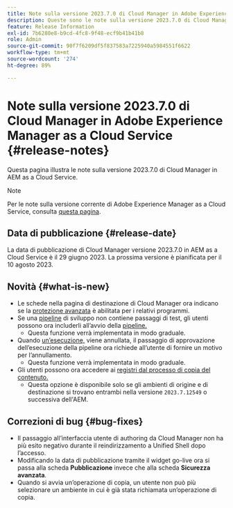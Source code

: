 ```yaml
---
title: Note sulla versione 2023.7.0 di Cloud Manager in Adobe Experience Manager as a Cloud Service
description: Queste sono le note sulla versione 2023.7.0 di Cloud Manager in AEM as a Cloud Service.
feature: Release Information
exl-id: 7b6280e8-b9cd-4fc8-9f48-ecf9b41b41b8
role: Admin
source-git-commit: 90f7f6209df5f837583a7225940a5984551f6622
workflow-type: tm+mt
source-wordcount: '274'
ht-degree: 89%

---
```


# Note sulla versione 2023.7.0 di Cloud Manager in Adobe Experience Manager as a Cloud Service {#release-notes}

Questa pagina illustra le note sulla versione 2023.7.0 di Cloud Manager in AEM as a Cloud Service.

>[!NOTE]
>
>Per le note sulla versione corrente di Adobe Experience Manager as a Cloud Service, consulta [questa pagina](/help/release-notes/release-notes-cloud/release-notes-current.md).

## Data di pubblicazione {#release-date}

La data di pubblicazione di Cloud Manager versione 2023.7.0 in AEM as a Cloud Service è il 29 giugno 2023. La prossima versione è pianificata per il 10 agosto 2023.

## Novità {#what-is-new}

* Le schede nella pagina di destinazione di Cloud Manager ora indicano se la [protezione avanzata](/help/implementing/cloud-manager/getting-access-to-aem-in-cloud/creating-production-programs.md) è abilitata per i relativi programmi.
* Se una [pipeline](/help/implementing/cloud-manager/configuring-pipelines/introduction-ci-cd-pipelines.md) di sviluppo non contiene passaggi di test, gli utenti possono ora includerli all’avvio della [pipeline.](/help/implementing/cloud-manager/configuring-pipelines/managing-pipelines.md#running-pipelines)
   * Questa funzione verrà implementata in modo graduale.
* Quando [un’esecuzione,](/help/implementing/cloud-manager/configuring-pipelines/managing-pipelines.md#view-details) viene annullata, il passaggio di approvazione dell’esecuzione della pipeline ora richiede all’utente di fornire un motivo per l’annullamento.
   * Questa funzione verrà implementata in modo graduale.
* Gli utenti possono ora accedere ai [registri dal processo di copia del contenuto.](/help/implementing/developing/tools/content-copy.md#accessing-logs)
   * Questa opzione è disponibile solo se gli ambienti di origine e di destinazione si trovano entrambi nella versione `2023.7.12549` o successiva dell&#39;AEM.

## Correzioni di bug {#bug-fixes}

* Il passaggio all’interfaccia utente di authoring da Cloud Manager non ha più esito negativo durante il reindirizzamento a Unified Shell dopo l’accesso.
* Modificando la data di pubblicazione tramite il widget go-live ora si passa alla scheda **Pubblicazione** invece che alla scheda **Sicurezza avanzata**.
* Quando si avvia un’operazione di copia, un utente non può più selezionare un ambiente in cui è già stata richiamata un’operazione di copia.
